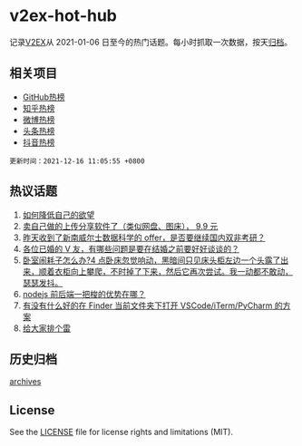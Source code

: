 # v2ex-hot-hub

 记录[V2EX](https://www.v2ex.com/)从 2021-01-06 日至今的热门话题。每小时抓取一次数据，按天[归档](archives)。
 
 ## 相关项目

- [GitHub热榜](https://github.com/snaildev/github-hot-hub)
- [知乎热榜](https://github.com/snaildev/zhihu-hot-hub)
- [微博热榜](https://github.com/snaildev/weibo-hot-hub)
- [头条热榜](https://github.com/snaildev/toutiao-hot-hub)
- [抖音热榜](https://github.com/snaildev/douyin-hot-hub)


 `更新时间：2021-12-16 11:05:55 +0800`

## 热议话题

1. [如何降低自己的欲望](https://www.v2ex.com/t/822478)
1. [卖自己做的上传分享软件了（类似网盘、图床）， 9.9 元](https://www.v2ex.com/t/822331)
1. [昨天收到了新南威尔士数据科学的 offer，是否要继续国内双非考研？](https://www.v2ex.com/t/822356)
1. [各位已婚的 V 友，有哪些问题是要在结婚之前要好好谈谈的？](https://www.v2ex.com/t/822498)
1. [卧室闹耗子怎么办?4 点卧床忽觉响动，黑暗间只见床头柜左边一个头露了出来，顺着衣柜向上攀爬，不时掉了下来，然后它再次尝试。我一动都不敢动，瑟瑟发抖。](https://www.v2ex.com/t/822500)
1. [nodejs 前后端一把梭的优势在哪？](https://www.v2ex.com/t/822487)
1. [有没有什么好的在 Finder 当前文件夹下打开 VSCode/iTerm/PyCharm 的方案](https://www.v2ex.com/t/822413)
1. [给大家排个雷](https://www.v2ex.com/t/822344)

## 历史归档

[archives](archives)

## License

See the [LICENSE](LICENSE) file for license rights and limitations (MIT).
